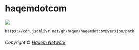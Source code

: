 # haqemdotcom
[![](https://data.jsdelivr.com/v1/package/gh/haqem/haqemdotcom/badge?style=rounded)](https://www.jsdelivr.com/package/gh/haqem/haqemdotcom)
``` 
https://cdn.jsdelivr.net/gh/haqem/haqemdotcom@version/path
```
###### Copyright © [Haqem Network](https://haqem.com)